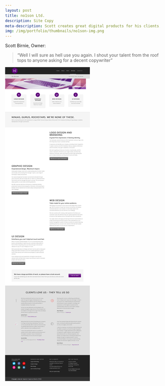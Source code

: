 ```yaml
---
layout: post
title: no1son Ltd.
description: Site Copy
meta-description: Scott creates great digital products for his clients, so I worked with him to create copy and content to match.
img: /img/portfolio/thumbnails/no1son-img.png
---
```


Scott Birnie, Owner:

>“Well I will sure as hell use you again. I shout your talent from the roof tops to anyone asking for a decent copywriter”

<img src="/img/portfolio/no1son-Ltd.-Our-Services-Logo-design-Web-design-Graphic-Design-UI-Design.png">
 